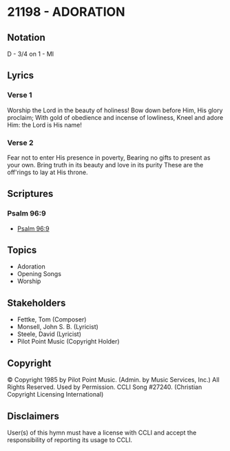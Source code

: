 # 21198 - ADORATION

## Notation

D - 3/4 on 1 - MI

## Lyrics

### Verse 1

Worship the Lord in the beauty of holiness! Bow down before Him, His glory proclaim; With gold of obedience and incense of lowliness, Kneel and adore Him: the Lord is His name!

### Verse 2

Fear not to enter His presence in poverty, Bearing no gifts to present as your own. Bring truth in its beauty and love in its purity These are the off'rings to lay at His throne.


## Scriptures

### Psalm 96:9

- [Psalm 96:9](https://www.biblegateway.com/passage/?search=Psalm%2096%3A9)


## Topics

- Adoration
- Opening Songs
- Worship

## Stakeholders

- Fettke, Tom (Composer)
- Monsell, John S. B. (Lyricist)
- Steele, David (Lyricist)
- Pilot Point Music (Copyright Holder)

## Copyright

© Copyright 1985 by Pilot Point Music. (Admin. by Music Services, Inc.)  All Rights Reserved. Used by Permission. CCLI Song #27240.
(Christian Copyright Licensing International)

## Disclaimers

User(s) of this hymn must have a license with CCLI and accept the responsibility of reporting its usage to CCLI.

